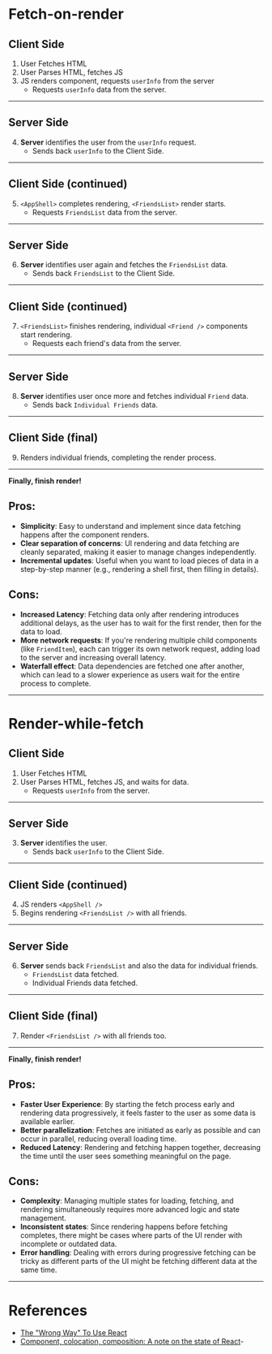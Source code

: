 
# Fetch-on-render

## Client Side

1. User Fetches HTML
2. User Parses HTML, fetches JS
3. JS renders component, requests `userInfo` from the server
    - Requests `userInfo` data from the server.

---

## Server Side

4. **Server** identifies the user from the `userInfo` request.
    - Sends back `userInfo` to the Client Side.

---

## Client Side (continued)

5. `<AppShell>` completes rendering, `<FriendsList>` render starts.
    - Requests `FriendsList` data from the server.

---

## Server Side

6. **Server** identifies user again and fetches the `FriendsList` data.
    - Sends back `FriendsList` to the Client Side.

---

## Client Side (continued)

7. `<FriendsList>` finishes rendering, individual `<Friend />` components start rendering.
    - Requests each friend's data from the server.

---

## Server Side

8. **Server** identifies user once more and fetches individual `Friend` data.
    - Sends back `Individual Friends` data.

---

## Client Side (final)

9. Renders individual friends, completing the render process.

---

**Finally, finish render!**

## Pros:
- **Simplicity**: Easy to understand and implement since data fetching happens after the component renders.
- **Clear separation of concerns**: UI rendering and data fetching are cleanly separated, making it easier to manage changes independently.
- **Incremental updates**: Useful when you want to load pieces of data in a step-by-step manner (e.g., rendering a shell first, then filling in details).

## Cons:
- **Increased Latency**: Fetching data only after rendering introduces additional delays, as the user has to wait for the first render, then for the data to load.
- **More network requests**: If you're rendering multiple child components (like `FriendItem`), each can trigger its own network request, adding load to the server and increasing overall latency.
- **Waterfall effect**: Data dependencies are fetched one after another, which can lead to a slower experience as users wait for the entire process to complete.

---

# Render-while-fetch

## Client Side

1. User Fetches HTML
2. User Parses HTML, fetches JS, and waits for data.
    - Requests `userInfo` from the server.

---

## Server Side

3. **Server** identifies the user.
    - Sends back `userInfo` to the Client Side.

---

## Client Side (continued)

4. JS renders `<AppShell />`
5. Begins rendering `<FriendsList />` with all friends.

---

## Server Side

6. **Server** sends back `FriendsList` and also the data for individual friends.
    - `FriendsList` data fetched.
    - Individual Friends data fetched.

---

## Client Side (final)

7. Render `<FriendsList />` with all friends too.

---

**Finally, finish render!**

## Pros:
- **Faster User Experience**: By starting the fetch process early and rendering data progressively, it feels faster to the user as some data is available earlier.
- **Better parallelization**: Fetches are initiated as early as possible and can occur in parallel, reducing overall loading time.
- **Reduced Latency**: Rendering and fetching happen together, decreasing the time until the user sees something meaningful on the page.

## Cons:
- **Complexity**: Managing multiple states for loading, fetching, and rendering simultaneously requires more advanced logic and state management.
- **Inconsistent states**: Since rendering happens before fetching completes, there might be cases where parts of the UI render with incomplete or outdated data.
- **Error handling**: Dealing with errors during progressive fetching can be tricky as different parts of the UI might be fetching different data at the same time.

---


# References
* [The "Wrong Way" To Use React](https://www.youtube.com/watch?v=lcLbYictX3k)
* [Component, colocation, composition: A note on the state of React](https://bobaekang.com/blog/component-colocation-composition/)-
